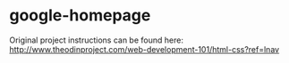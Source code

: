 # google-homepage

Original project instructions can be found here:
http://www.theodinproject.com/web-development-101/html-css?ref=lnav
